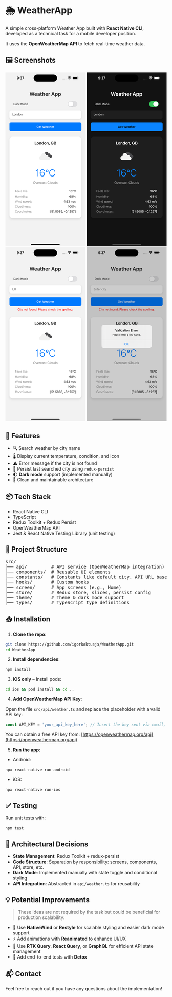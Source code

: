 # 🌦️ WeatherApp

A simple cross-platform Weather App built with **React Native CLI**, developed as a technical task for a mobile developer position.

It uses the **OpenWeatherMap API** to fetch real-time weather data.

## 🖼️ Screenshots

<div align="center">
  <img src="src/assets/screenshot1.png" width="250" alt="Simulator Screenshot 1" />
  <img src="src/assets/screenshot2.png" width="250" alt="Simulator Screenshot 2" />
  <img src="src/assets/screenshot3.png" width="250" alt="Simulator Screenshot 3" />
  <img src="src/assets/screenshot4.png" width="250" alt="Simulator Screenshot 4" />
</div>

## 🚀 Features

- 🔍 Search weather by city name
- 🌡️ Display current temperature, condition, and icon
- ⚠️ Error message if the city is not found
- 💾 Persist last searched city using `redux-persist`
- 🌓 **Dark mode** support (implemented manually)
- 🧹 Clean and maintainable architecture

## 📦 Tech Stack

- React Native CLI
- TypeScript
- Redux Toolkit + Redux Persist
- OpenWeatherMap API
- Jest & React Native Testing Library (unit testing)

## 📁 Project Structure

<pre>
src/
├── api/         # API service (OpenWeatherMap integration)
├── components/  # Reusable UI elements
├── constants/   # Constants like default city, API URL base
├── hooks/       # Custom hooks
├── screen/      # App screens (e.g., Home)
├── store/       # Redux store, slices, persist config
├── theme/       # Theme & dark mode support
├── types/       # TypeScript type definitions
</pre>

## 📥 Installation

1. **Clone the repo**:

```bash
git clone https://github.com/igorkaktusjs/WeatherApp.git
cd WeatherApp
```

2. **Install dependencies**:

```bash
npm install
```

3. **iOS only** – Install pods:

```bash
cd ios && pod install && cd ..
```

4. **Add OpenWeatherMap API Key**:

Open the file `src/api/weather.ts` and replace the placeholder with a valid API key:

```ts
const API_KEY = 'your_api_key_here'; // Insert the key sent via email, or use your own verified key
```

You can obtain a free API key from: [https://openweathermap.org/api](https://openweathermap.org/api)

5. **Run the app**:

- Android:

```bash
npx react-native run-android
```

- iOS:

```bash
npx react-native run-ios
```

## ✅ Testing

Run unit tests with:

```bash
npm test
```

## 🧠 Architectural Decisions

- **State Management**: Redux Toolkit + redux-persist
- **Code Structure**: Separation by responsibility: screens, components, API, store, etc.
- **Dark Mode**: Implemented manually with state toggle and conditional styling
- **API Integration**: Abstracted in `api/weather.ts` for reusability

## 💡 Potential Improvements

> These ideas are not required by the task but could be beneficial for production scalability:

- 🎨 Use **NativeWind** or **Restyle** for scalable styling and easier dark mode support
- ⚡ Add animations with **Reanimated** to enhance UI/UX
- 🔄 Use **RTK Query**, **React Query**, or **GraphQL** for efficient API state management
- 🧪 Add end-to-end tests with **Detox**

## 📬 Contact

Feel free to reach out if you have any questions about the implementation!
